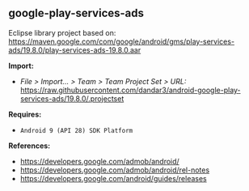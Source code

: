 ## google-play-services-ads

Eclipse library project based on:<br/>
https://maven.google.com/com/google/android/gms/play-services-ads/19.8.0/play-services-ads-19.8.0.aar

**Import:**
- _File > Import... > Team > Team Project Set > URL:_<br/>
  https://raw.githubusercontent.com/dandar3/android-google-play-services-ads/19.8.0/.projectset

**Requires:**
- `Android 9 (API 28) SDK Platform`

**References:**
- https://developers.google.com/admob/android/
- https://developers.google.com/admob/android/rel-notes
- https://developers.google.com/android/guides/releases